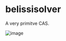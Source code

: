# belissisolver
A very primitve CAS.

![image](https://user-images.githubusercontent.com/37810842/193454345-9b7f338d-67ec-4727-bf99-96a7d632a9ba.png)
